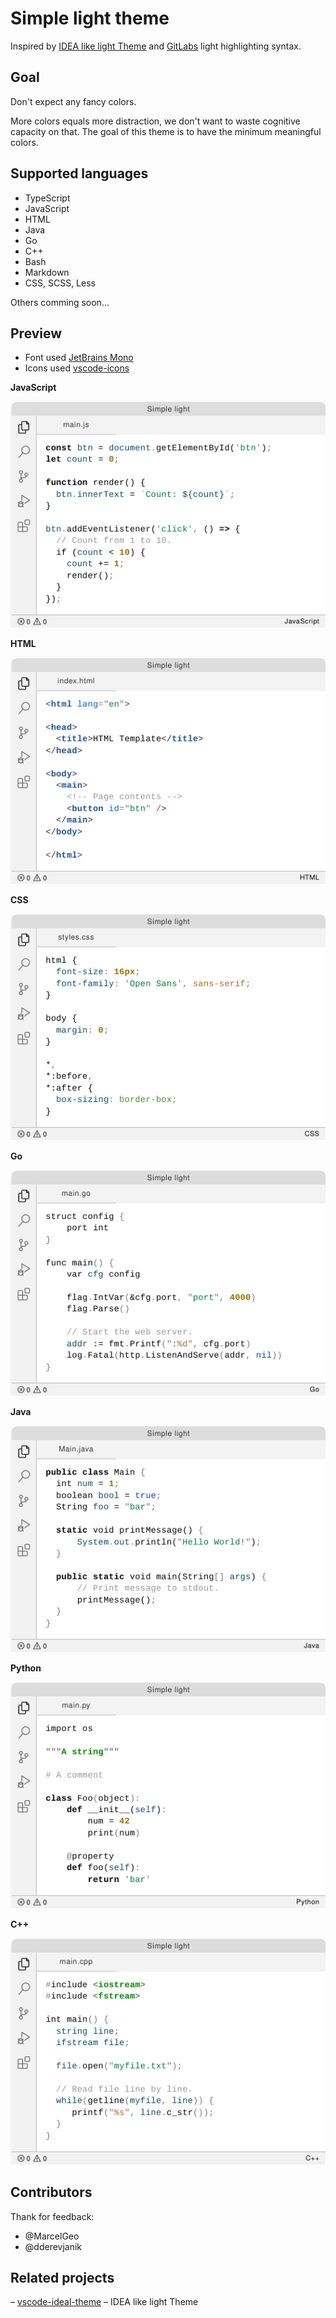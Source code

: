 # Simple light theme

Inspired by [IDEA like light Theme][inspired-by] and [GitLabs][gitlab-theme]
light highlighting syntax.

## Goal

Don't expect any fancy colors.

More colors equals more distraction, we don't want to waste cognitive capacity
on that. The goal of this theme is to have the minimum meaningful colors.

## Supported languages

- TypeScript
- JavaScript
- HTML
- Java
- Go
- C++
- Bash
- Markdown
- CSS, SCSS, Less

Others comming soon...

## Preview

- Font used [JetBrains Mono](https://www.jetbrains.com/lp/mono/)
- Icons used [vscode-icons](https://github.com/vscode-icons/vscode-icons)

**JavaScript**

![JavaScript](./images/JavaScript.png)

**HTML**

![HTML](./images/HTML.png)

**CSS**

![CSS](./images/CSS.png)

**Go**

![Go](./images/Go.png)

**Java**

![Java](./images/Java.png)

**Python**

![Python](./images/Python.png)

**C++**

![C++](./images/C++.png)

## Contributors

Thank for feedback:

- @MarcelGeo
- @dderevjanik

## Related projects

– [vscode-ideal-theme][inspired-by] – IDEA like light Theme

[inspired-by]: https://github.com/karsany/vscode-ideal-theme
[gitlab-theme]: https://docs.gitlab.com/ee/user/profile/preferences.html#syntax-highlighting-theme
